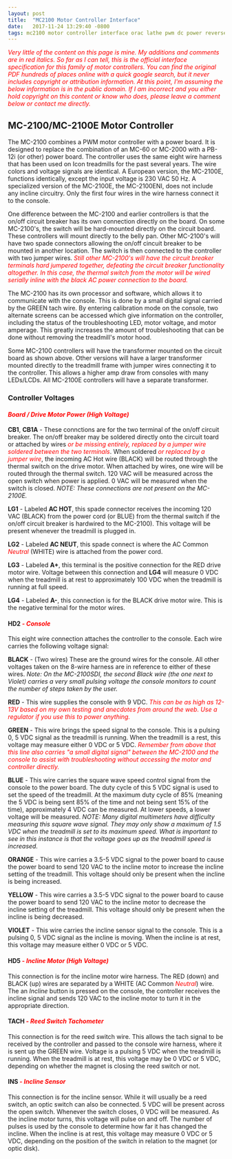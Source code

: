 ```yaml
---
layout: post
title:  "MC2100 Motor Controller Interface"
date:   2017-11-24 13:29:40 -0800
tags: mc2100 motor controller interface orac lathe pwm dc power reverse_engineering
---
```

<span style="color:red">_Very little of the content on this page is mine.  My additions and comments are in red italics.  So far as I can tell, this is the official interface specification for this family of motor controllers.  You can find the original PDF hundreds of places online with a quick google search, but it never includes copyright or attribution information.  At this point, I'm assuming the below information is in the public domain.  If I am incorrect and you either hold copyright on this content or know who does, please leave a comment below or contact me directly._</span>

## MC-2100/MC-2100E Motor Controller

The MC-2100 combines a PWM motor controller with a power board.  It is designed to replace the combination of an MC-60 or MC-2000 with a PB-12i (or other) power board.  The controller uses the same eight wire harness that has been used on Icon treadmills for the past several years.  The wire colors and voltage signals are identical.  A European version, the MC-2100E, functions identically, except the input voltage is 230 VAC 50 Hz.  A specialized version of the MC-2100E, the MC-2100ENI, does not include any incline circuitry.  Only the first four wires in the wire harness connect it to the console.

One difference between the MC-2100 and earlier controllers is that the on/off circuit breaker has its own connection directly on the board.  On some MC-2100's, the switch will be hard-mounted directly on the circuit board.  These controllers will mount directly to the belly pan.  Other MC-2100's will have two spade connectors allowing the on/off cincuit breaker to be mounted in another location.  The switch is then connected to the controller with two jumper wires.  <span style="color:red">_Still other MC-2100's will have the circuit breaker terminals hard jumpered together, defeating the circuit breaker functionality altogether.  In this case, the thermal switch from the motor will be wired serially inline with the black AC power connection to the board._</span>


The MC-2100 has its own processor and software, which allows it to communicate with the console.  This is done by a small digital signal carried by the GREEN tach wire.  By entering calibration mode on the console, two alternate screens can be accessed which give information on the controller, including the status of the troubleshooting LED, motor voltage, and motor amperage.  This greatly increases the amount of troubleshooting that can be done without removing the treadmill's motor hood.

Some MC-2100 controllers will have the transformer mounted on the circuit board as shown above.  Other versions will have a larger transformer mounted directly to the treadmill frame with jumper wires connecting it to the controller.  This allows a higher amp draw from consoles with many LEDs/LCDs.  All MC-2100E controllers will have a separate transformer.

### Controller Voltages

#### <span style="color:red">_Board / Drive Motor Power (High Voltage)_</span>

**CB1**, **CB1A** - These connctions are for the two terminal of the on/off circuit breaker.  The on/off breaker may be soldered directly onto the circuit toard or attached by wires <span style="color:red">_or be missing entirely, replaced by a jumper wire soldered between the two terminals_</span>.  When soldered <span style="color:red">_or replaced by a jumper wire_</span>, the incoming AC Hot wire (BLACK) will be routed through the thermal switch on the drive motor.  When attached by wires, one wire will be routed through the thermal switch.  120 VAC will be measured across the open switch when power is applied.  0 VAC will be measured when the switch is closed.  _NOTE: These connections are not present on the MC-2100E._

**LG1** - Labeled **AC HOT**, this spade connector receives the incoming 120 VAC (BLACK) from the power cord (or BLUE) from the thermal switch if the on/off circuit breaker is hardwired to the MC-2100).  This voltage will be present whenever the treadmill is plugged in.

**LG2** - Labeled **AC NEUT**, this spade connect is where the AC Common <span style="color:red">_Neutral_</span> (WHITE) wire is attached from the power cord.

**LG3** - Labeled **A+**, this terminal is the positive connection for the RED drive motor wire.  Voltage between this connection and **LG4** will measure 0 VDC when the treadmill is at rest to approximately 100 VDC when the treadmill is running at full speed.

**LG4** - Labeled **A-**, this connection is for the BLACK drive motor wire.  This is the negative terminal for the motor wires.

#### HD2 <span style="color:red">_- Console_</span>

This eight wire connection attaches the controller to the console.  Each wire carries the following voltage signal:

**BLACK** - (Two wires) These are the ground wires for the console.  All other voltages taken on the 8-wire harness are in reference to either of these wires.  _Note: On the MC-2100SDI, the second Black wire (the one next to Violet) carries a very small pulsing voltage the console monitors to count the number of steps taken by the user._

**RED** - This wire supplies the console with 9 VDC.  <span style="color:red">_This can be as high as 12-13V based on my own testing and anecdotes from around the web.  Use a regulator if you use this to power anything._</span>

**GREEN** - This wire brings the speed signal to the console.  This is a pulsing 0, 5 VDC signal as the treadmill is running.  When the treadmill is a rest, this voltage may measure either 0 VDC or 5 VDC.  <span style="color:red">_Remember from above that this line also carries "a small digital signal" between the MC-2100 and the console to assist with troubleshooting without accessing the motor and controller directly._</span>

**BLUE** - This wire carries the square wave speed control signal from the console to the power board.  The duty cycle of this 5 VDC signal is used to set the speed of the treadmill.  At the maximum duty cycle of 85% (meaning the 5 VDC is being sent 85% of the time and not being sent 15% of the time), approximately 4 VDC can be measured.  At lower speeds, a lower voltage will be measured.  _NOTE: Many digital multimeters have difficulty measuring this square wave signal.  They may only show a maximum of 1.5 VDC when the treadmill is set to its maximum speed.  What is important to see in this instance is that the voltage goes up as the treadmill speed is increased._

**ORANGE** - This wire carries a 3.5-5 VDC signal to the power board to cause the power board to send 120 VAC to the incline motor to increase the incline setting of the treadmill.  This voltage should only be present when the incline is being increased.

**YELLOW** - This wire carries a 3.5-5 VDC signal to the power board to cause the power board to send 120 VAC to the incline motor to decrease the incline setting of the treadmill.  This voltage should only be present when the incline is being decreased.

**VIOLET** - This wire carries the incline sensor signal to the console.  This is a pulsing 0, 5 VDC signal as the incline is moving.  When the incline is at rest, this voltage may measure either 0 VDC or 5 VDC.

#### HD5 <span style="color:red">_- Incline Motor (High Voltage)_</span>

This connection is for the incline motor wire harness.  The RED (down) and BLACK (up) wires are separated by a WHITE (AC Common <span style="color:red">_Neutral_</span>) wire.  The an _Incline_ button is pressed on the console, the controller receives the incline signal and sends 120 VAC to the incline motor to turn it in the appropriate direction.

#### TACH <span style="color:red">_- Reed Switch Tachometer_</span>

This connection is for the reed switch wire.  This allows the tach signal to be received by the controller and passed to the console wire harness, where it is sent up the GREEN wire.  Voltage is a pulsing 5 VDC when the treadmill is running.  When the treadmill is at rest, this voltage may be 0 VDC or 5 VDC, depending on whether the magnet is closing the reed switch or not.

#### INS <span style="color:red">_- Incline Sensor_</span>

This connection is for the incline sensor.  While it will usually be a reed switch, an optic switch can also be connected.  5 VDC will be present across the open switch.  Whenever the switch closes, 0 VDC will be measured.  As the incline motor turns, this voltage will pulse on and off.  The number of pulses is used by the console to determine how far it has changed the incline.  When the incline is at rest, this voltage may measure 0 VDC or 5 VDC, depending on the position of the switch in relation to the magnet (or optic disk).
